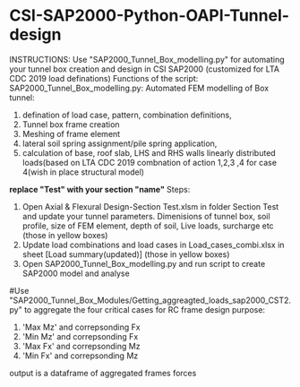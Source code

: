 # CSI-SAP2000-Python-OAPI-Tunnel-design
INSTRUCTIONS:
Use "SAP2000_Tunnel_Box_modelling.py" for automating your tunnel box creation and design in CSI SAP2000 (customized for LTA CDC 2019 load definations)
Functions of the script:
SAP2000_Tunnel_Box_modelling.py: 
Automated FEM modelling of Box tunnel:
1) defination of load case, pattern, combination definitions,
2) Tunnel box frame creation
3) Meshing of frame element
4) lateral soil spring assignment/pile spring application,
5) calculation of base, roof slab, LHS and RHS walls linearly distributed loads(based on LTA CDC 2019 combnation of action 1,2,3 ,4 for case 4(wish in place structural model)

**replace "Test" with your section "name"**
Steps:
1) Open Axial & Flexural Design-Section Test.xlsm in folder Section Test and update your tunnel parameters. Dimenisions of tunnel box, soil profile, size of FEM element,  depth of soil, Live loads, surcharge etc (those in yellow boxes)
2) Update load combinations and load cases in Load_cases_combi.xlsx in sheet [Load summary(updated)] (those in yellow boxes)
3) Open SAP2000_Tunnel_Box_modelling.py and run script to create SAP2000 model and analyse


#Use "SAP2000_Tunnel_Box_Modules/Getting_aggreagted_loads_sap2000_CST2.py" to aggregate the four critical cases for RC frame design purpose:
1) 'Max Mz' and correpsonding Fx
2) 'Min Mz' and correpsonding Fx
3) 'Max Fx' and correpsonding Mz
4) 'Min Fx' and correpsonding Mz

 output is a dataframe of aggregated frames forces
